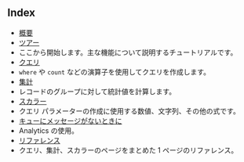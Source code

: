 
## Index

- [概要](../articles/application-insights/app-insights-analytics.md)
- [ツアー](../articles/application-insights/app-insights-analytics-tour.md)
 - ここから開始します。主な機能について説明するチュートリアルです。
- [クエリ](../articles/application-insights/app-insights-analytics-queries.md)
 - `where` や `count` などの演算子を使用してクエリを作成します。
- [集計](../articles/application-insights/app-insights-analytics-aggregations.md)
 - レコードのグループに対して統計値を計算します。
- [スカラー](../articles/application-insights/app-insights-analytics-scalars.md)
 - クエリ パラメーターの作成に使用する数値、文字列、その他の式です。
- [キューにメッセージがないときに](../articles/application-insights/app-insights-analytics-using.md)
 - Analytics の使用。
- [リファレンス](../articles/application-insights/app-insights-analytics-reference.md)
 - クエリ、集計、スカラーのページをまとめた 1 ページのリファレンス。

<!---HONumber=AcomDC_0330_2016-->